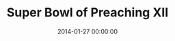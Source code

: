---
layout: series
series: "Super Bowl of Preaching XII"
permalink: "/super-bowl-of-preaching-xii/"
title: Super Bowl of Preaching XII
date: 2014-01-27 00:00:00
endDate: 2014-02-02 00:00:00
description: "Tome vs. Mingo in the annual smackdown of preaching."
src: "http://s3.amazonaws.com/crossroads-media/images/legacy/content/SB_XII_127x127.jpg"
---